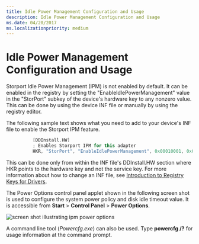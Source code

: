 ```yaml
---
title: Idle Power Management Configuration and Usage
description: Idle Power Management Configuration and Usage
ms.date: 04/20/2017
ms.localizationpriority: medium
---
```


# Idle Power Management Configuration and Usage

Storport Idle Power Management (IPM) is not enabled by default. It can be enabled in the registry by setting the "EnableIdlePowerManagement" value in the "StorPort" subkey of the device's hardware key to any nonzero value. This can be done by using the device INF file or manually by using the registry editor.

The following sample text shows what you need to add to your device's INF file to enable the Storport IPM feature.

```cpp
          [DDInstall.HW]
          ; Enables Storport IPM for this adapter
          HKR, "StorPort", "EnableIdlePowerManagement", 0x00010001, 0x01
```

This can be done only from within the INF file's DDInstall.HW section where HKR points to the hardware key and not the service key. For more information about how to change an INF file, see [Introduction to Registry Keys for Drivers](https://go.microsoft.com/fwlink/p/?linkid=144533).

The Power Options control panel applet shown in the following screen shot is used to configure the system power policy and disk idle timeout value. It is accessible from **Start** &gt; **Control Panel** &gt; **Power Options**.

![screen shot illustrating ipm power options](images/ipm-power-options.png)

A command line tool (*Powercfg.exe*) can also be used. Type **powercfg /?** for usage information at the command prompt.
